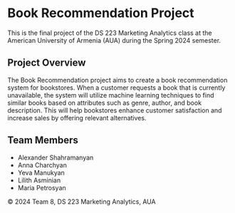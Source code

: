 # Book Recommendation Project
This is the final project of the DS 223 Marketing Analytics class at the American University of Armenia (AUA) during the Spring 2024 semester.

## Project Overview
The Book Recommendation project aims to create a book recommendation system for bookstores. When a customer requests a book that is currently unavailable, the system will utilize machine learning techniques to find similar books based on attributes such as genre, author, and book description. This will help bookstores enhance customer satisfaction and increase sales by offering relevant alternatives.

## Team Members
- Alexander Shahramanyan
- Anna Charchyan
- Yeva Manukyan
- Lilith Asminian
- Maria Petrosyan

© 2024 Team 8, DS 223 Marketing Analytics, AUA